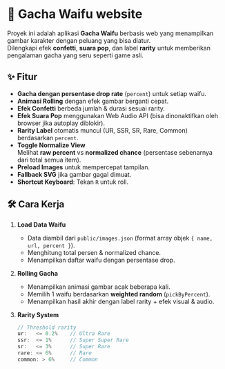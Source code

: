 # 🎰 Gacha Waifu website

Proyek ini adalah aplikasi **Gacha Waifu** berbasis web yang menampilkan gambar karakter dengan peluang yang bisa diatur.  
Dilengkapi efek **confetti**, **suara pop**, dan label **rarity** untuk memberikan pengalaman gacha yang seru seperti game asli.

## ✨ Fitur

- **Gacha dengan persentase drop rate** (`percent`) untuk setiap waifu.
- **Animasi Rolling** dengan efek gambar berganti cepat.
- **Efek Confetti** berbeda jumlah & durasi sesuai rarity.
- **Efek Suara Pop** menggunakan Web Audio API (bisa dinonaktifkan oleh browser jika autoplay diblokir).
- **Rarity Label** otomatis muncul (UR, SSR, SR, Rare, Common) berdasarkan `percent`.
- **Toggle Normalize View**  
  Melihat **raw percent** vs **normalized chance** (persentase sebenarnya dari total semua item).
- **Preload Images** untuk mempercepat tampilan.
- **Fallback SVG** jika gambar gagal dimuat.
- **Shortcut Keyboard**: Tekan `R` untuk roll.

## 🛠 Cara Kerja

1. **Load Data Waifu**  
   - Data diambil dari `public/images.json` (format array objek `{ name, url, percent }`).
   - Menghitung total persen & normalized chance.
   - Menampilkan daftar waifu dengan persentase drop.

2. **Rolling Gacha**  
   - Menampilkan animasi gambar acak beberapa kali.
   - Memilih 1 waifu berdasarkan **weighted random** (`pickByPercent`).
   - Menampilkan hasil akhir dengan label rarity + efek visual & audio.

3. **Rarity System**
   ```javascript
   // Threshold rarity
   ur:   <= 0.2%    // Ultra Rare
   ssr:  <= 1%      // Super Super Rare
   sr:   <= 3%      // Super Rare
   rare: <= 6%      // Rare
   common: > 6%     // Common

